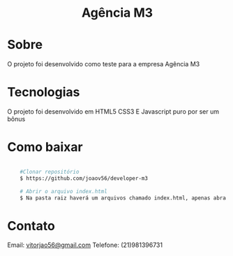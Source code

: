 <h1 align="center">
    Agência M3
</h1>



# Sobre

O projeto foi desenvolvido como teste para a empresa Agência M3


# Tecnologias 

O projeto foi desenvolvido em HTML5 CSS3 E Javascript puro por ser um bônus


# Como baixar

```bash 

    #Clonar repositório
    $ https://github.com/joaov56/developer-m3
    
    # Abrir o arquivo index.html
    $ Na pasta raiz haverá um arquivos chamado index.html, apenas abra e use

```
# Contato

Email: vitorjao56@gmail.com
Telefone: (21)981396731
